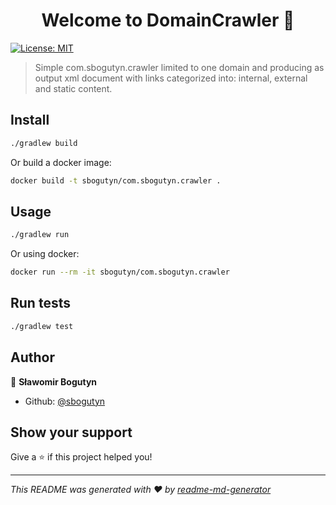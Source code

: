 <h1 align="center">Welcome to DomainCrawler 👋</h1>
<p>
  <a href="#" target="_blank">
    <img alt="License: MIT" src="https://img.shields.io/badge/License-MIT-yellow.svg" />
  </a>
</p>

> Simple com.sbogutyn.crawler limited to one domain and producing as output xml document with links categorized into: internal, external and static content.

## Install

```sh
./gradlew build
```

Or build a docker image:
```sh
docker build -t sbogutyn/com.sbogutyn.crawler .
```

## Usage

```sh
./gradlew run
```

Or using docker:

```sh
docker run --rm -it sbogutyn/com.sbogutyn.crawler
```

## Run tests

```sh
./gradlew test
```

## Author

👤 **Sławomir Bogutyn**

* Github: [@sbogutyn](https://github.com/sbogutyn)

## Show your support

Give a ⭐️ if this project helped you!

***
_This README was generated with ❤️ by [readme-md-generator](https://github.com/kefranabg/readme-md-generator)_